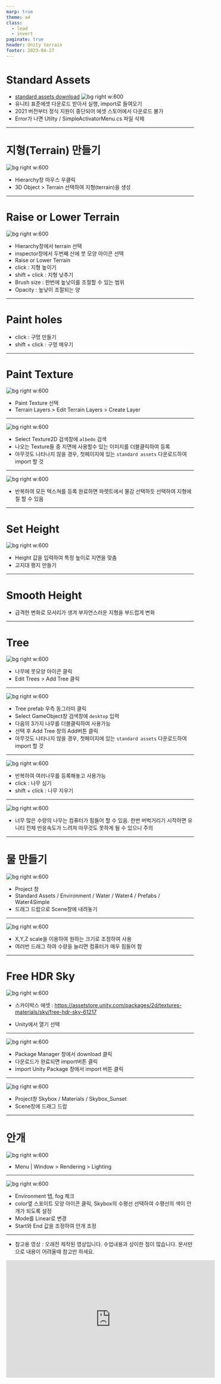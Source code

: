 ```yaml
---
marp: true
theme: a4
class:
  - lead
  - invert
paginate: true
header: Unity terrain
footer: 2023-04-27
---
```


# Standard Assets
- [standard assets download](https://drive.google.com/file/d/1zmhziD4q0kKw98vWzvhBe_I3fhPDfREt/view?usp=share_link)
![bg right w:600](../../Marp_images/Unity3d/standard_assets.png)
- 유니티 표준에셋 다운로드 받아서 실행, import로 들여오기
- 2021 버전부터 정식 지원이 중단되어 에셋 스토어에서 다운로드 불가
- Error가 나면 Utilty / SimpleActivatorMenu.cs 파일 삭제

---

# 지형(Terrain) 만들기
![bg right w:600](../../Marp_images/Unity3d/Unity_terrain1.png)
- Hierarchy창 마우스 우클릭
- 3D Object > Terrain 선택하여 지형(terrain)을 생성

---

# Raise or Lower Terrain
![bg right w:600](../../Marp_images/Unity3d/terrain1.png)
- Hierarchy창에서 terrain 선택
- inspector창에서 두번째 산에 붓 모양 아이콘 선택
- Raise or Lower Terrain
- click : 지형 높이기
- shift + click : 지형 낮추기
- Brush size : 한번에 높낮이를 조절할 수 있는 범위
- Opacity : 높낮이 조절되는 양

---

# Paint holes
- click : 구멍 만들기
- shift + click : 구멍 메우기

---

# Paint Texture
![bg right w:600](../../Marp_images/Unity3d/terrain2.png)
- Paint Texture 선택
- Terrain Layers > Edit Terrain Layers > Create Layer

---

![bg right w:600](../../Marp_images/Unity3d/terrain3.png)
- Select Texture2D 검색창에 ```albedo``` 검색
- 나오는 Texture들 중 지면에 사용할수 있는 이미지를 더블클릭하여 등록
- 아무것도 나타나지 않을 경우, 첫페이지에 있는 ```standard assets``` 다운로드하여 import 할 것

---

![bg right w:600](../../Marp_images/Unity3d/terrain4.png)
- 반복하여 모든 텍스쳐를 등록 완료하면 파렛트에서 물감 선택하듯 선택하여 지형에 칠 할 수 있음

---

# Set Height
![bg right w:600](../../Marp_images/Unity3d/terrain5.png)
- Height 값을 입력하여 특정 높이로 지면을 맞춤
- 고지대 평지 만들기

---

# Smooth Height
- 급격한 변화로 모서리가 생겨 부자연스러운 지형을 부드럽게 변화

---

# Tree
![bg right w:600](../../Marp_images/Unity3d/terrain6.png)
- 나무에 붓모양 아이콘 클릭
- Edit Trees > Add Tree 클릭

---

![bg right w:600](../../Marp_images/Unity3d/terrain7.png)
- Tree prefab 우측 동그라미 클릭
- Select GameObject창 검색창에 ```desktop``` 입력
- 다음의 3가지 나무를 더블클릭하여 사용가능
- 선택 후 Add Tree 창의 Add버튼 클릭
- 아무것도 나타나지 않을 경우, 첫페이지에 있는 ```standard assets``` 다운로드하여 import 할 것

---

![bg right w:600](../../Marp_images/Unity3d/terrain8.png)
- 반복하여 여러나무를 등록해놓고 사용가능
- click : 나무 심기
- shift + click : 나무 지우기

---

![bg right w:600](../../Marp_images/Unity3d/terrain9.png)
- 너무 많은 수량의 나무는 컴퓨터가 힘들어 할 수 있음. 한번 버벅거리기 시작하면 유니티 전체 반응속도가 느려져 아무것도 못하게 될 수 있으니 주의

---

# 물 만들기
![bg right w:600](../../Marp_images/Unity3d/terrain10.png)
- Project 창
- Standard Assets / Environment / Water / Water4 / Prefabs / Water4Simple
- 드래그 드랍으로 Scene창에 내려놓기

---
![bg right w:600](../../Marp_images/Unity3d/terrain11.png)
- X,Y,Z scale을 이용하여 원하는 크기로 조정하여 사용
- 여러번 드래그 하여 수량을 늘리면 컴퓨터가 매우 힘들어 함 

---

# Free HDR Sky
![bg right w:600](../../Marp_images/Unity3d/Unity_skybox_assets.png)
- 스카이박스 에셋 : https://assetstore.unity.com/packages/2d/textures-materials/sky/free-hdr-sky-61217
* Unity에서 열기 선택

---

![bg right w:600](../../Marp_images/Unity3d/skybox1.png)
* Package Manager 창에서 download 클릭
* 다운로드가 완료되면 import버튼 클릭
* import Unity Package 창에서 import 버튼 클릭

---

![bg right w:600](../../Marp_images/Unity3d/skybox2.png)
* Project창 Skybox / Materials / Skybox_Sunset
* Scene창에 드래그 드랍

---

# 안개
![bg right w:600](../../Marp_images/Unity3d/fog1.png)
* Menu | Window > Rendering > Lighting

---

![bg right w:600](../../Marp_images/Unity3d/fog2.png)
* Environment 탭, fog 체크
* color옆 스포이트 모양 아이콘 클릭, Skybox의 수평선 선택하여 수평선의 색이 안개가 되도록 설정
* Mode를 Linear로 변경
* Start와 End 값을 조정하여 안개 조정

---

- 참고용 영상 : 오래전 제작된 영상입니다. 수업내용과 상이한 점이 많습니다. 문서만으로 내용이 어려울때 참고만 하세요.
<iframe width="560" height="315" src="https://www.youtube.com/embed/X7ueRtfIyqs" title="YouTube video player" frameborder="0" allow="accelerometer; autoplay; clipboard-write; encrypted-media; gyroscope; picture-in-picture; web-share" allowfullscreen></iframe>